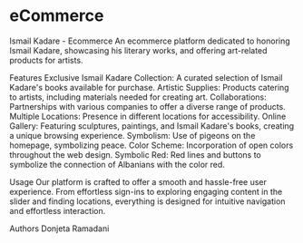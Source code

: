 # eCommerce

Ismail Kadare - Ecommerce
An ecommerce platform dedicated to honoring Ismail Kadare, showcasing his literary works, and offering art-related products for artists.

Features
Exclusive Ismail Kadare Collection: A curated selection of Ismail Kadare's books available for purchase.
Artistic Supplies: Products catering to artists, including materials needed for creating art.
Collaborations: Partnerships with various companies to offer a diverse range of products.
Multiple Locations: Presence in different locations for accessibility.
Online Gallery: Featuring sculptures, paintings, and Ismail Kadare's books, creating a unique browsing experience.
Symbolism: Use of pigeons on the homepage, symbolizing peace.
Color Scheme: Incorporation of open colors throughout the web design.
Symbolic Red: Red lines and buttons to symbolize the connection of Albanians with the color red.


Usage
Our platform is crafted to offer a smooth and hassle-free user experience. From effortless sign-ins to exploring engaging content in the slider and finding locations, everything is designed for intuitive navigation and effortless interaction.


Authors
Donjeta Ramadani
